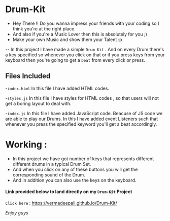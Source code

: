 # Drum-Kit

* Hey There !! Do you wanna impress your friends with your coding so I think you're at the right place.
* And also if you're a Music Lover then this is absolutely for you ;)
* Make your own Music and show them your Talent :p

-- In this project I have made a simple `Drum Kit` . And on every Drum there's a key specified so whenever you click on that or
   if you press keys from your keyboard then you're going to get a `beat` from every click or press.

## Files Included 

-`index.html` In this file I have added HTML codes.

-`styles.js` In this file I have styles for HTML codes , so that users will not get a boring layout to deal with.

-`index.js` In this file I have added JavaScript code. Beacuse of JS code we are able to play our Drums. 
            In this I have added event Listeners such that whenever you press the specified keyword you'll get a beat accordingly.

# Working : 

- In this project we have got number of keys that represents different different drums in a typical Drum Set.
- And when you click on any of these buttons you will get the corresponding sound of the Drum.
- And in addition you can also use the keys on the keyboard.

#### Link provided below to land directly on my `Drum-Kit` Project

 `Click here` : https://vermadeepali.github.io/Drum-Kit/

*Enjoy guys*



